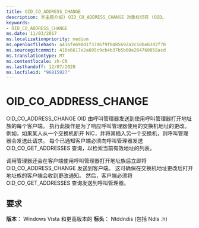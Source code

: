 ```yaml
---
title: OID_CO_ADDRESS_CHANGE
description: 本主题介绍) OID_CO_ADDRESS_CHANGE 对象标识符 (OID。
keywords:
- OID_CO_ADDRESS_CHANGE
ms.date: 11/03/2017
ms.localizationpriority: medium
ms.openlocfilehash: a416fe690d1f37d6f9f0485692a2c50beb3d2f70
ms.sourcegitcommit: 418e6617e2a695c9cb4b37b5b60e264760858acd
ms.translationtype: MT
ms.contentlocale: zh-CN
ms.lasthandoff: 12/07/2020
ms.locfileid: "96815927"
---
```

# <a name="oid_co_address_change"></a>OID_CO_ADDRESS_CHANGE

OID_CO_ADDRESS_CHANGE OID 由呼叫管理器发送到使用呼叫管理器打开地址族的每个客户端。 执行此操作是为了响应呼叫管理器使用的交换机地址的更改。 例如，如果某人从一个交换机断开 NIC，并将其插入另一个交换机，则呼叫管理器会发送此请求。 每个已通知客户端必须向呼叫管理器发送 OID_CO_GET_ADDRESSES 查询，以检索当前有效地址的列表。

调用管理器还会在客户端使用呼叫管理器打开地址族后立即将 OID_CO_ADDRESS_CHANGE 发送到客户端。 这可确保在交换机地址更改后打开地址族的客户端会收到更改通知。 然后，客户端必须将 OID_CO_GET_ADDRESSES 查询发送到呼叫管理器。

## <a name="requirements"></a>要求

**版本**： Windows Vista 和更高版本的 **标头**： Ntddndis (包括 Ndis .h) 

